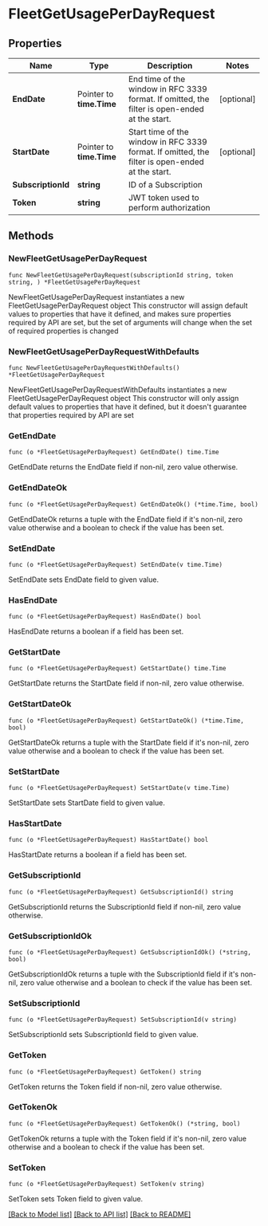 # FleetGetUsagePerDayRequest

## Properties

Name | Type | Description | Notes
------------ | ------------- | ------------- | -------------
**EndDate** | Pointer to **time.Time** | End time of the window in RFC 3339 format. If omitted, the filter is open-ended at the start. | [optional] 
**StartDate** | Pointer to **time.Time** | Start time of the window in RFC 3339 format. If omitted, the filter is open-ended at the start. | [optional] 
**SubscriptionId** | **string** | ID of a Subscription | 
**Token** | **string** | JWT token used to perform authorization | 

## Methods

### NewFleetGetUsagePerDayRequest

`func NewFleetGetUsagePerDayRequest(subscriptionId string, token string, ) *FleetGetUsagePerDayRequest`

NewFleetGetUsagePerDayRequest instantiates a new FleetGetUsagePerDayRequest object
This constructor will assign default values to properties that have it defined,
and makes sure properties required by API are set, but the set of arguments
will change when the set of required properties is changed

### NewFleetGetUsagePerDayRequestWithDefaults

`func NewFleetGetUsagePerDayRequestWithDefaults() *FleetGetUsagePerDayRequest`

NewFleetGetUsagePerDayRequestWithDefaults instantiates a new FleetGetUsagePerDayRequest object
This constructor will only assign default values to properties that have it defined,
but it doesn't guarantee that properties required by API are set

### GetEndDate

`func (o *FleetGetUsagePerDayRequest) GetEndDate() time.Time`

GetEndDate returns the EndDate field if non-nil, zero value otherwise.

### GetEndDateOk

`func (o *FleetGetUsagePerDayRequest) GetEndDateOk() (*time.Time, bool)`

GetEndDateOk returns a tuple with the EndDate field if it's non-nil, zero value otherwise
and a boolean to check if the value has been set.

### SetEndDate

`func (o *FleetGetUsagePerDayRequest) SetEndDate(v time.Time)`

SetEndDate sets EndDate field to given value.

### HasEndDate

`func (o *FleetGetUsagePerDayRequest) HasEndDate() bool`

HasEndDate returns a boolean if a field has been set.

### GetStartDate

`func (o *FleetGetUsagePerDayRequest) GetStartDate() time.Time`

GetStartDate returns the StartDate field if non-nil, zero value otherwise.

### GetStartDateOk

`func (o *FleetGetUsagePerDayRequest) GetStartDateOk() (*time.Time, bool)`

GetStartDateOk returns a tuple with the StartDate field if it's non-nil, zero value otherwise
and a boolean to check if the value has been set.

### SetStartDate

`func (o *FleetGetUsagePerDayRequest) SetStartDate(v time.Time)`

SetStartDate sets StartDate field to given value.

### HasStartDate

`func (o *FleetGetUsagePerDayRequest) HasStartDate() bool`

HasStartDate returns a boolean if a field has been set.

### GetSubscriptionId

`func (o *FleetGetUsagePerDayRequest) GetSubscriptionId() string`

GetSubscriptionId returns the SubscriptionId field if non-nil, zero value otherwise.

### GetSubscriptionIdOk

`func (o *FleetGetUsagePerDayRequest) GetSubscriptionIdOk() (*string, bool)`

GetSubscriptionIdOk returns a tuple with the SubscriptionId field if it's non-nil, zero value otherwise
and a boolean to check if the value has been set.

### SetSubscriptionId

`func (o *FleetGetUsagePerDayRequest) SetSubscriptionId(v string)`

SetSubscriptionId sets SubscriptionId field to given value.


### GetToken

`func (o *FleetGetUsagePerDayRequest) GetToken() string`

GetToken returns the Token field if non-nil, zero value otherwise.

### GetTokenOk

`func (o *FleetGetUsagePerDayRequest) GetTokenOk() (*string, bool)`

GetTokenOk returns a tuple with the Token field if it's non-nil, zero value otherwise
and a boolean to check if the value has been set.

### SetToken

`func (o *FleetGetUsagePerDayRequest) SetToken(v string)`

SetToken sets Token field to given value.



[[Back to Model list]](../README.md#documentation-for-models) [[Back to API list]](../README.md#documentation-for-api-endpoints) [[Back to README]](../README.md)


